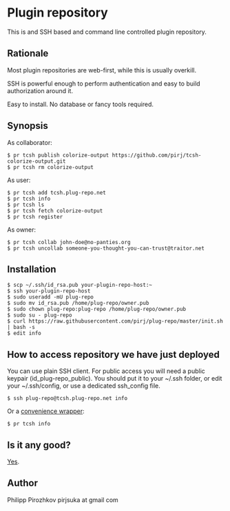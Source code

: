 # Plugin repository

This is and SSH based and command line controlled plugin repository.

## Rationale

Most plugin repositories are web-first, while this is usually overkill.

SSH is powerful enough to perform authentication and easy to build authorization around it.

Easy to install. No database or fancy tools required.

## Synopsis

As collaborator:

    $ pr tcsh publish colorize-output https://github.com/pirj/tcsh-colorize-output.git
    $ pr tcsh rm colorize-output

As user:

    $ pr tcsh add tcsh.plug-repo.net
    $ pr tcsh info
    $ pr tcsh ls
    $ pr tcsh fetch colorize-output
    $ pr tcsh register

As owner:

    $ pr tcsh collab john-doe@no-panties.org
    $ pr tcsh uncollab someone-you-thought-you-can-trust@traitor.net

## Installation

    $ scp ~/.ssh/id_rsa.pub your-plugin-repo-host:~
    $ ssh your-plugin-repo-host
    $ sudo useradd -mU plug-repo
    $ sudo mv id_rsa.pub /home/plug-repo/owner.pub
    $ sudo chown plug-repo:plug-repo /home/plug-repo/owner.pub
    $ sudo su - plug-repo
    $ curl https://raw.githubusercontent.com/pirj/plug-repo/master/init.sh | bash -s
    $ edit info

## How to access repository we have just deployed

You can use plain SSH client. For public access you will need a public keypair (id\_plug-repo\_public). You should put it to your ~/.ssh folder, or edit your ~/.ssh/config, or use a dedicated ssh\_config file.

    $ ssh plug-repo@tcsh.plug-repo.net info

Or a [convenience wrapper](https://github.com/pirj/plug-repo-client):

    $ pr tcsh info

## Is it any good?

[Yes](https://news.ycombinator.com/item?id=3067434).

## Author

Philipp Pirozhkov
pirjsuka at gmail com
